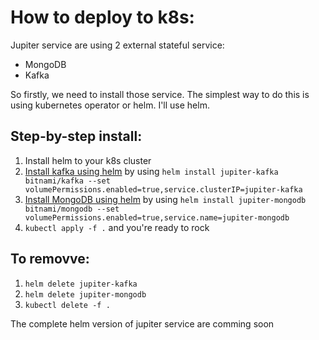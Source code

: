 # How to deploy to k8s:

Jupiter service are using 2 external stateful service:
- MongoDB
- Kafka

So firstly, we need to install those service. The simplest way to do this is using kubernetes operator or helm. I'll use helm.

## Step-by-step install:
1. Install helm to your k8s cluster
2. [Install kafka using helm](https://github.com/bitnami/charts/tree/master/bitnami/kafka) by using `helm install jupiter-kafka bitnami/kafka --set volumePermissions.enabled=true,service.clusterIP=jupiter-kafka`
3.  [Install MongoDB using helm](https://github.com/helm/charts/tree/master/stable/mongodb) by using `helm install jupiter-mongodb bitnami/mongodb --set volumePermissions.enabled=true,service.name=jupiter-mongodb`
4. `kubectl apply -f .` and you're ready to rock

## To removve:
1. `helm delete jupiter-kafka`
2. `helm delete jupiter-mongodb`
3. `kubectl delete -f .`

The complete helm version of jupiter service are comming soon